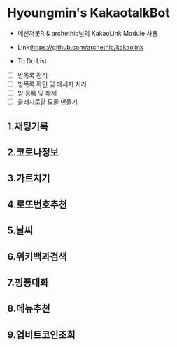 # Hyoungmin's KakaotalkBot

- 메신저봇R & archethic님의 KakaoLink Module 사용
- Link:https://github.com/archethic/kakaolink

- To Do List
- [ ] 방목록 정리
- [ ] 방목록 확인 및 메세지 처리
- [ ] 방 등록 및 해제
- [ ] 클래시로얄 모듈 만들기

## 1.채팅기록

## 2.코로나정보

## 3.가르치기

## 4.로또번호추천

## 5.날씨

## 6.위키백과검색

## 7.핑퐁대화

## 8.메뉴추천

## 9.업비트코인조회
